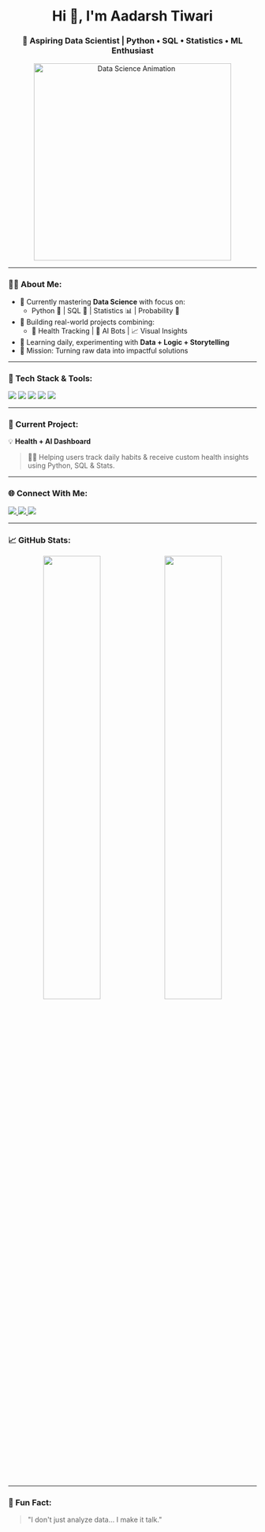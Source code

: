 <h1 align="center">Hi 👋, I'm Aadarsh Tiwari</h1>
<h3 align="center">🚀 Aspiring Data Scientist | Python • SQL • Statistics • ML Enthusiast</h3>

<div align="center">
  <img src="https://media.giphy.com/media/ZVik7pBtu9dNS/giphy.gif" width="400" alt="Data Science Animation">
</div>

---

### 👨‍💻 About Me:

- 🎯 Currently mastering **Data Science** with focus on:
  - Python 🐍 | SQL 🧠 | Statistics 📊 | Probability 🌌
- 🧪 Building real-world projects combining:
  - 📅 Health Tracking | 🤖 AI Bots | 📈 Visual Insights
- 🧠 Learning daily, experimenting with **Data + Logic + Storytelling**
- 🌟 Mission: Turning raw data into impactful solutions

---

### 🧰 Tech Stack & Tools:

<p>
  <img src="https://img.shields.io/badge/Python-3670A0?style=for-the-badge&logo=python&logoColor=white"/>
  <img src="https://img.shields.io/badge/MySQL-00618A?style=for-the-badge&logo=mysql&logoColor=white"/>
  <img src="https://img.shields.io/badge/Statistics-5C5470?style=for-the-badge&logo=chartdotjs&logoColor=white"/>
  <img src="https://img.shields.io/badge/GitHub-181717?style=for-the-badge&logo=github&logoColor=white"/>
  <img src="https://img.shields.io/badge/VSCode-007ACC?style=for-the-badge&logo=visualstudiocode&logoColor=white"/>
</p>

---

### 🔭 Current Project:

💡 **Health + AI Dashboard**  
> 🧑‍⚕ Helping users track daily habits & receive custom health insights using Python, SQL & Stats.

---

### 🌐 Connect With Me:

<p>
  <a href="https://www.linkedin.com/in/aadarsh3419" target="_blank">
    <img src="https://img.shields.io/badge/LinkedIn-0A66C2?style=for-the-badge&logo=linkedin&logoColor=white" />
  </a>
  <a href="mailto:aadarshtiwari112@gmail.com">
    <img src="https://img.shields.io/badge/Gmail-D14836?style=for-the-badge&logo=gmail&logoColor=white"/>
  </a>
  <a href="https://github.com/aadarsh3419" target="_blank">
    <img src="https://img.shields.io/badge/GitHub-100000?style=for-the-badge&logo=github&logoColor=white" />
  </a>
</p>

---

### 📈 GitHub Stats:

<p align="center">
  <img src="https://github-readme-stats.vercel.app/api?username=aadarsh3419&show_icons=true&theme=radical" width="48%" />
  <img src="https://github-readme-streak-stats.herokuapp.com?user=aadarsh3419&theme=radical&date_format=M%20j%5B%2C%20Y%5D" width="48%" />
</p>

---

### 🎯 Fun Fact:
> "I don't just analyze data... I make it talk."

